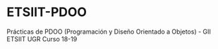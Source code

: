 # ETSIIT-PDOO
Prácticas de PDOO (Programación y Diseño Orientado a Objetos) - GII ETSIIT UGR Curso 18-19
